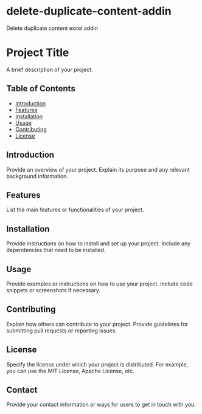 # delete-duplicate-content-addin
Delete duplicate content excel addin
# Project Title

A brief description of your project.

## Table of Contents

- [Introduction](#introduction)
- [Features](#features)
- [Installation](#installation)
- [Usage](#usage)
- [Contributing](#contributing)
- [License](#license)

## Introduction

Provide an overview of your project. Explain its purpose and any relevant background information.

## Features

List the main features or functionalities of your project.

## Installation

Provide instructions on how to install and set up your project. Include any dependencies that need to be installed.

## Usage

Provide examples or instructions on how to use your project. Include code snippets or screenshots if necessary.

## Contributing

Explain how others can contribute to your project. Provide guidelines for submitting pull requests or reporting issues.

## License

Specify the license under which your project is distributed. For example, you can use the MIT License, Apache License, etc.

## Contact

Provide your contact information or ways for users to get in touch with you.
